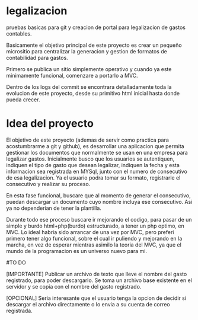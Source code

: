 # legalizacion
pruebas basicas para git y creacion de portal para legalizacion de gastos contables.

Basicamente el objetivo principal de este proyecto es crear un pequeño micrositio para centralizar la generacion y gestion de formatos de contabilidad para gastos.

Primero se publica un sitio simplemente operativo y cuando ya este minimamente funcional, comenzare a portarlo a MVC.

Dentro de los logs del commit se encontrara detalladamente toda la evolucion de este proyecto, desde su primitivo html inicial hasta donde pueda crecer.

# Idea del proyecto
El objetivo de este proyecto (ademas de servir como practica para acostumbrarme a git y github), es desarrollar una aplicacion que permita gestionar los documentos que normalmente se usan en una empresa para legalizar gastos.  Inicialmente busco que los usuarios se autentiquen, indiquen el tipo de gasto que desean legalizar, indiquen la fecha y esta informacion sea registrada en MYSql, junto con el numero de consecutivo de esa legalizacion.   Ya el usuario podra tomar su formato, registrarle el consecutivo y realizar su proceso.

En esta fase funcional, buscare que al momento de generar el consecutivo, puedan descargar un documento cuyo nombre incluya ese consecutivo.  Asi ya no dependerian de tener la plantilla.

Durante todo ese proceso buscare ir mejorando el codigo, para pasar de un simple y burdo html+php(burdo) estructurado, a tener un php optimo, en MVC.  Lo ideal habria sido arrancar de una vez por MVC, pero preferi primero tener algo funcional, sobre el cual ir puliendo y mejorando en la marcha, en vez de esperar mientras asimilo la teoria del MVC, ya que el mundo de la programacion es un universo nuevo para mi.

#TO DO

[IMPORTANTE] Publicar un archivo de texto que lleve el nombre del gasto registrado, para poder descargarlo.  Se toma un archivo base existente en el servidor y se copia con el nombre del gasto registrado.

[OPCIONAL] Seria interesante que el usuario tenga la opcion de decidir si descargar el archivo directamente o lo envia a su cuenta de correo registrada.
